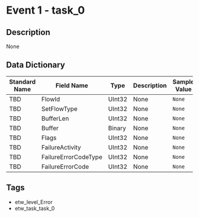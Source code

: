 # Event 1 - task_0

## Description
None

## Data Dictionary
|Standard Name|Field Name|Type|Description|Sample Value|
|---|---|---|---|---|
|TBD|FlowId|UInt32|None|`None`|
|TBD|SetFlowType|UInt32|None|`None`|
|TBD|BufferLen|UInt32|None|`None`|
|TBD|Buffer|Binary|None|`None`|
|TBD|Flags|UInt32|None|`None`|
|TBD|FailureActivity|UInt32|None|`None`|
|TBD|FailureErrorCodeType|UInt32|None|`None`|
|TBD|FailureErrorCode|UInt32|None|`None`|

## Tags
* etw_level_Error
* etw_task_task_0